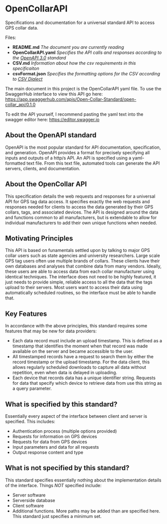 # OpenCollarAPI

Specifications and documentation for a universal standard API to access GPS collar data. 

Files: 
  + __README.md__ _The document you are currently reading_
  + __OpenCollarAPI.yaml__ _Specifies the API calls and responses according to the [OpenAPI 3.0](https://github.com/OAI/OpenAPI-Specification) standard_
  + __CSV.md__ _Information about how the csv requirements in this specificaiton_
  + __csvFormat.json__ _Specifies the formatting options for the CSV according to [CSV Dialect](https://frictionlessdata.io/specs/csv-dialect/)_

The main document in this project is the OpenCollarAPI yaml file. To use the SwaggerHub interface to view this API go here:
https://app.swaggerhub.com/apis/Open-Collar-Standard/open-collar_api/0.1.0

To edit the API yourself, I recommend pasting the yaml text into the swagger editor here:
https://editor.swagger.io

## About the OpenAPI standard ##

OpenAPI is the most popular standard for API documentation, specification, and generation. OpenAPI provides a format for precisely specifying all inputs and outputs of a http/s API. An API is specified using a yaml-formatted text file. From this text file, automated tools can generate the API servers, clients, and documentation. 


## About the OpenCollar API ##
This specification details the web requests and responses for a universal API for GPS tag data access. It specifies exactly the web requests and responses needed for clients to access the data generated by their GPS collars, tags, and associated devices. The API is designed around the data and functions common to all manufacturers, but is extendable to allow for individual manufacturers to add their own unique functions when needed. 

## Motivating Principles ##
This API is based on funamentals settled upon by talking to major GPS collar users such as state agencies and university researchers. Large scale GPS tag users often use multiple brands of collars. These clients have their own databases and analyses that combine data from many vendors. Ideally, these users are able to access data from each collar manufacturer using identical techniques. The interface does not need to be highly featured, it just needs to provide simple, reliable access to all the data that the tags upload to their servers. Most users want to access their data using automatically scheduled routines, so the interface must be able to handle that. 

## Key Features ##
In accordance with the above principles, this standard requires some features that may be new for data providers:
  + Each data record must include an upload timestamp. This is defined as a timestamp that identifies the moment when that record was made available on the server and became accessible to the user. 
  + All timestamped records have a request to search them by either the record timestamp or the upload timestamp. For the data client, this allows regularly scheduled downloads to capture all data without repetition, even when data is delayed in uploading. 
  + Each device that records data has a unique identifier string. Requests for data that specify which device to retrieve data from use this string as a query parameter. 

## What is specified by this standard? ##
Essentially every aspect of the interface between client and server is specified. 
This includes: 
  + Authentication process (multiple options provided)
  + Requests for information on GPS devices
  + Requests for data from GPS devices
  + Input parameters and data for all requests
  + Output response content and type

## What is not specified by this standard? ##
This standard specifies essentially nothing about the implementation details of the interface. 
Things *NOT* specified include:
  + Server software
  + Serverside database 
  + Client software
  + Additional functions. More paths may be added than are specified here. This standard just specifies a minimum set. 
